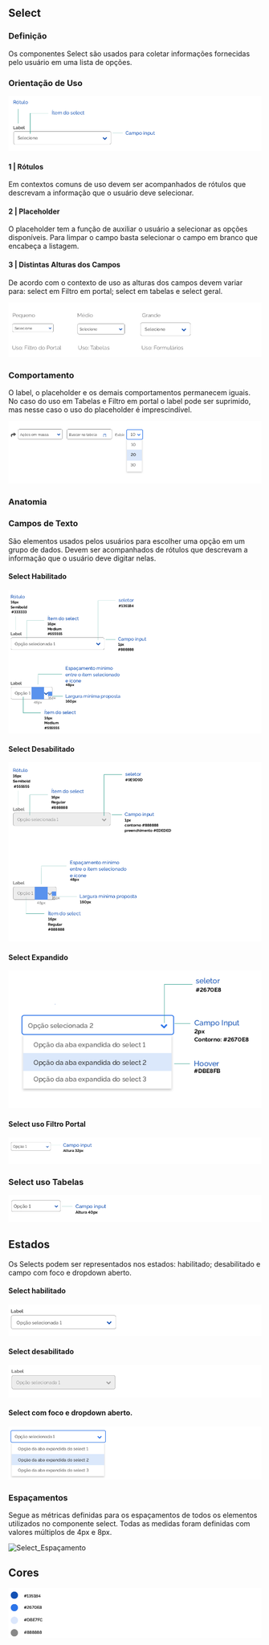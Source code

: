 
## Select

### Definição

Os componentes Select são usados ​​para coletar informações fornecidas pelo usuário em uma lista de opções.

### Orientação de Uso

![Select_Orientação_Uso](../../assets/images/components_img/select/Select_Orientação_Uso.png)

#### 1 | Rótulos 

Em contextos comuns de uso devem ser acompanhados de rótulos que descrevam a informação que o usuário deve selecionar. 

#### 2 | Placeholder

O placeholder tem a função de auxiliar o usuário a selecionar as opções disponíveis. Para limpar o campo basta selecionar o campo em branco que encabeça a listagem. 

#### 3 | Distintas Alturas dos Campos 

De acordo com o contexto de uso as alturas dos campos devem variar para: select em Filtro em portal; select em tabelas e select geral.

![Select_Alturas_Campos](../../assets/images/components_img/select/Select_Alturas_Campos.png)

### Comportamento

O label, o placeholder e os demais comportamentos permanecem iguais. 
No caso do uso em Tabelas e Filtro em portal o label pode ser suprimido, mas nesse caso o uso do placeholder é imprescindível.

![Select_Comportamento](../../assets/images/components_img/select/Select_Comportamento.png)

### Anatomia

### Campos de Texto

São elementos usados pelos usuários para escolher uma opção em um grupo de dados. Devem ser acompanhados de rótulos que descrevam a informação que o usuário deve digitar nelas.

#### Select Habilitado

![Select_Habilitado](../../assets/images/components_img/select/Select_Habilitado.png)

#### Select Desabilitado

![Select_Desabilitado](../../assets/images/components_img/select/Select_Desabilitado.png)

#### Select Expandido

![Select_Expandido](../../assets/images/components_img/select/Select_Expandido.png)

#### Select uso Filtro Portal

![Select_Filtro_Portal](../../assets/images/components_img/select/Select_Filtro_Portal.png)

### Select uso Tabelas

![Select_Tabelas](../../assets/images/components_img/select/Select_Tabelas.png)

## Estados

Os Selects podem ser representados nos estados: habilitado; desabilitado e campo com foco e dropdown aberto.

#### Select habilitado

![Select_Estado_Habilitado](../../assets/images/components_img/select/Select_Estado_Habilitado.png)

#### Select desabilitado

![Select_Estado_Desabilitado](../../assets/images/components_img/select/Select_Estado_Desabilitado.png)

#### Select com foco e dropdown aberto.

![Select_Estado_Foco_DropDown](../../assets/images/components_img/select/Select_Estado_Foco_DropDown.png)

### Espaçamentos 

Segue as métricas definidas para os espaçamentos de todos os elementos utilizados no componente select. Todas as medidas foram definidas com valores múltiplos de 4px e 8px.

![Select_Espaçamento](../../assets/images/components_img/select/Select_Espaçamento.png)

## Cores

![Select_Cores](../../assets/images/components_img/select/Select_Cores.png)
